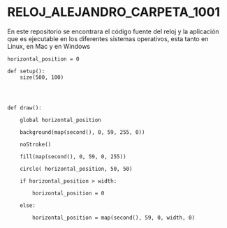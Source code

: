 # RELOJ_ALEJANDRO_CARPETA_1001
En este repositorio se encontrara el código fuente del reloj y la aplicación que es ejecutable en los diferentes sistemas operativos, esta tanto en Linux, en Mac y en Windows




    horizontal_position = 0

    def setup():
        size(500, 100)




    def draw():

        global horizontal_position
    
        background(map(second(), 0, 59, 255, 0))
    
        noStroke()
        
        fill(map(second(), 0, 59, 0, 255))
    
        circle( horizontal_position, 50, 50)
    
        if horizontal_position > width:
    
            horizontal_position = 0
    
        else:
    
            horizontal_position = map(second(), 59, 0, width, 0)


